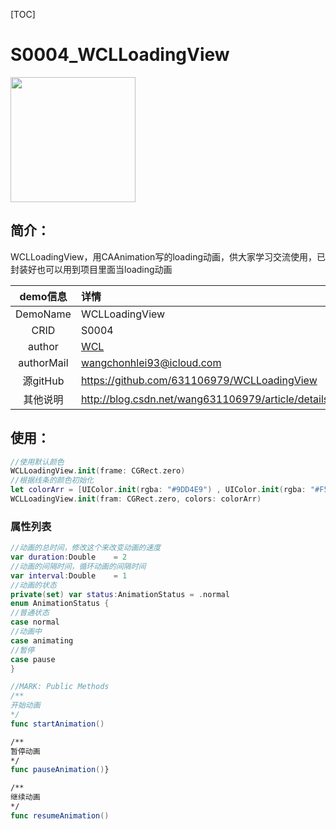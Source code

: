 [TOC]
# S0004_WCLLoadingView
<img src="http://omk22jt2z.bkt.clouddn.com/S0004_WCLLoadingView_20170420.gif" width=200 />

## 简介：
WCLLoadingView，用CAAnimation写的loading动画，供大家学习交流使用，已封装好也可以用到项目里面当loading动画

| demo信息    | 详情                      |
|:-----------:|:--------------------------|
| DemoName    | WCLLoadingView            |
| CRID        | S0004                     |
| author      | [WCL](https://github.com/631106979) |
| authorMail  | wangchonhlei93@icloud.com |
| 源gitHub    | https://github.com/631106979/WCLLoadingView |
| 其他说明    | http://blog.csdn.net/wang631106979/article/details/52473985 |

## 使用：

```swift
//使用默认颜色
WCLLoadingView.init(frame: CGRect.zero)
//根据线条的颜色初始化
let colorArr = [UIColor.init(rgba: "#9DD4E9") , UIColor.init(rgba: "#F5BD58"),  UIColor.init(rgba: "#FF317E") , UIColor.init(rgba: "#6FC9B5")]
WCLLoadingView.init(fram: CGRect.zero, colors: colorArr)
```

### 属性列表

```swift
//动画的总时间，修改这个来改变动画的速度
var duration:Double    = 2
//动画的间隔时间，循环动画的间隔时间
var interval:Double    = 1
//动画的状态
private(set) var status:AnimationStatus = .normal
enum AnimationStatus {
//普通状态
case normal
//动画中
case animating
//暂停
case pause
}

//MARK: Public Methods
/**
开始动画
*/
func startAnimation()

/**
暂停动画
*/
func pauseAnimation()}

/**
继续动画
*/
func resumeAnimation()
```
